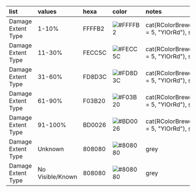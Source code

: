 | list               | values           | hexa   | color                                                    | notes                                                      |
|:-------------------|:-----------------|:-------|:---------------------------------------------------------|:-----------------------------------------------------------|
| Damage Extent Type | 1-10%            | FFFFB2 | ![#FFFFB2](https://placehold.co/15x15/FFFFB2/FFFFB2.png) | cat(RColorBrewer::brewer.pal(n = 5, "YlOrRd"), sep = "\n") |
| Damage Extent Type | 11-30%           | FECC5C | ![#FECC5C](https://placehold.co/15x15/FECC5C/FECC5C.png) | cat(RColorBrewer::brewer.pal(n = 5, "YlOrRd"), sep = "\n") |
| Damage Extent Type | 31-60%           | FD8D3C | ![#FD8D3C](https://placehold.co/15x15/FD8D3C/FD8D3C.png) | cat(RColorBrewer::brewer.pal(n = 5, "YlOrRd"), sep = "\n") |
| Damage Extent Type | 61-90%           | F03B20 | ![#F03B20](https://placehold.co/15x15/F03B20/F03B20.png) | cat(RColorBrewer::brewer.pal(n = 5, "YlOrRd"), sep = "\n") |
| Damage Extent Type | 91-100%          | BD0026 | ![#BD0026](https://placehold.co/15x15/BD0026/BD0026.png) | cat(RColorBrewer::brewer.pal(n = 5, "YlOrRd"), sep = "\n") |
| Damage Extent Type | Unknown          | 808080 | ![#808080](https://placehold.co/15x15/808080/808080.png) | grey                                                       |
| Damage Extent Type | No Visible/Known | 808080 | ![#808080](https://placehold.co/15x15/808080/808080.png) | grey                                                       |
